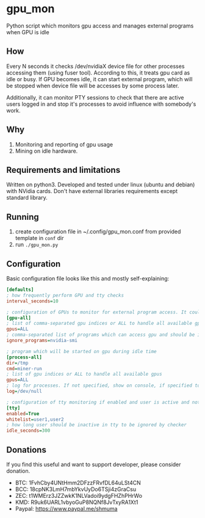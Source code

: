# gpu_mon
Python script which monitors gpu access and manages external programs when GPU is idle

## How

Every N seconds it checks /dev/nvidiaX device file for other processes accessing them (using fuser tool). 
According to this, it treats gpu card as idle or busy. If GPU becomes idle, it can start external program, which will 
be stopped when device file will be accesses by some process later.
 
Additionally, it can monitor PTY sessions to check that there are active users logged in and stop it's processes to 
avoid influence with somebody's work.

## Why

1. Monitoring and reporting of gpu usage
2. Mining on idle hardware.

## Requirements and limitations

Written on python3. Developed and tested under linux (ubuntu and debian) with NVidia cards. Don't have external 
libraries requirements except standard library.
  
## Running

1. create configuration file in ~/.config/gpu_mon.conf from provided template in `conf` dir
2. run `./gpu_mon.py`

## Configuration

Basic configuration file looks like this and mostly self-explaining:
```ini
[defaults]
; how frequently perform GPU and tty checks
interval_seconds=10

; configuration of GPUs to monitor for external program access. It could be several such sections with 'gpu-' prefix
[gpu-all]
; list of comma-separated gpu indices or ALL to handle all available gpus
gpus=ALL
; comma-separated list of programs which can access gpu and should be ignored
ignore_programs=nvidia-smi

; program which will be started on gpu during idle time
[process-all]
dir=/tmp
cmd=miner-run
; list of gpu indices or ALL to handle all available gpus
gpus=ALL
; log for processes. If not specified, show on console, if specified to file, data will be appended
log=/dev/null

; configuration of tty monitoring if enabled and user is active and not in whitelist, all processes will be stopped
[tty]
enabled=True
whitelist=user1,user2
; how long user should be inactive in tty to be ignored by checker
idle_seconds=300
```

## Donations

If you find this useful and want to support developer, please consider donation.

* BTC: 1FvhCby4UNtHmm2DFzzFRvfDL64uLSt4CN
* BCC: 18cpNK3LmH7mbYkvUyDo6TSji4zGraCsu
* ZEC: t1WMErz3JZZwkK1NLVadoi9ydgFHZhPHrWo
* KMD: R9uk6UARL1vbyoGuP8NQNf8JvTxyRA1Xt1
* Paypal: https://www.paypal.me/shmuma
